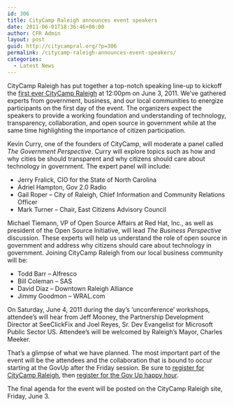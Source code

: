 ```yaml
---
id: 306
title: CityCamp Raleigh announces event speakers
date: 2011-06-01T18:36:46+00:00
author: CFR Admin
layout: post
guid: http://citycampral.org/?p=306
permalink: /citycamp-raleigh-announces-event-speakers/
categories:
  - Latest News
---
```

CityCamp Raleigh has put together a top-notch speaking line-up to kickoff the [first ever CityCamp Raleigh](http://citycampral.org/2011/05/raleigh-welcomes-citycamp-event-to-enhance-local-government-and-citizen-collaboration/ "Raleigh welcomes CityCamp event to enhance local government and citizen collaboration") at 12:00pm on June 3, 2011. We&#8217;ve gathered experts from government, business, and our local communities to energize participants on the first day of the event. The organizers expect the speakers to provide a working foundation and understanding of technology, transparency, collaboration, and open source in government while at the same time highlighting the importance of citizen participation.<!--more-->

Kevin Curry, one of the founders of CityCamp, will moderate a panel called _The Government Perspective_. Curry will explore topics such as how and why cities be should transparent and why citizens should care about technology in government. The expert panel will include:

  * Jerry Fralick, CIO for the State of North Carolina
  * Adriel Hampton, Gov 2.0 Radio
  * Gail Roper &#8211; City of Raleigh, Chief Information and Community Relations Officer
  * Mark Turner &#8211; Chair, East Citizens Advisory Council

Michael Tiemann, VP of Open Source Affairs at Red Hat, Inc., as well as president of the Open Source Initiative, will lead _The Business Perspective_ discussion. These experts will help us understand the role of open source in government and address why citizens should care about technology in government. Joining CityCamp Raleigh from our local business community will be:

  * Todd Barr &#8211; Alfresco
  * Bill Coleman &#8211; SAS
  * David Diaz &#8211; Downtown Raleigh Alliance
  * Jimmy Goodmon &#8211; WRAL.com

On Saturday, June 4, 2011 during the day&#8217;s &#8216;unconference&#8217; workshops, attendee&#8217;s will hear from Jeff Mooney, the Partnership Development Director at SeeClickFix and Joel Reyes, Sr. Dev Evangelist for Microsoft Public Sector US. Attendee&#8217;s will be welcomed by Raleigh&#8217;s Mayor, Charles Meeker.

That&#8217;s a glimpse of what we have planned. The most important part of the event will be the attendees and the collaboration that is bound to occur starting at the GovUp after the Friday session. Be sure to <a title="register for CityCamp Raleigh" href="http://citycampral.org/register/" target="_blank">register for CityCamp Raleigh</a>, then <a title="CityCamp Raleigh GovUp!" href="http://citycampraleighgovup.eventbrite.com/" target="_blank">register for the Gov Up happy hour</a>.

The final agenda for the event will be posted on the CityCamp Raleigh site, Friday, June 3.